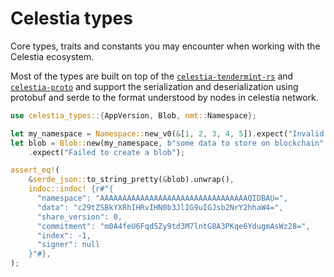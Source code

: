 # Celestia types

Core types, traits and constants you may encounter when working with the Celestia ecosystem.

Most of the types are built on top of the [`celestia-tendermint-rs`](https://github.com/eigerco/celestia-tendermint-rs)
and [`celestia-proto`](https://github.com/eigerco/lumina/proto) and support the serialization and deserialization using
protobuf and serde to the format understood by nodes in celestia network.

```rust
use celestia_types::{AppVersion, Blob, nmt::Namespace};

let my_namespace = Namespace::new_v0(&[1, 2, 3, 4, 5]).expect("Invalid namespace");
let blob = Blob::new(my_namespace, b"some data to store on blockchain".to_vec(), None, AppVersion::V2)
    .expect("Failed to create a blob");

assert_eq!(
    &serde_json::to_string_pretty(&blob).unwrap(),
    indoc::indoc! {r#"{
      "namespace": "AAAAAAAAAAAAAAAAAAAAAAAAAAAAAAAAAQIDBAU=",
      "data": "c29tZSBkYXRhIHRvIHN0b3JlIG9uIGJsb2NrY2hhaW4=",
      "share_version": 0,
      "commitment": "m0A4feU6Fqd5Zy9td3M7lntG8A3PKqe6YdugmAsWz28=",
      "index": -1,
      "signer": null
    }"#},
);
```
